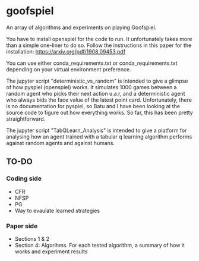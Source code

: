 # goofspiel
An array of algorithms and experiments on playing Goofspiel.

You have to install openspiel for the code to run. It unfortunately takes more than a simple one-liner to do so.
Follow the instructions in this paper for the installation: https://arxiv.org/pdf/1908.09453.pdf

You can use either conda_requirements.txt or conda_requirements.txt depending on your virtual environment preference.

The jupyter script "deterministic_vs_random" is intended to give a glimpse of how pyspiel (openspiel) works. It simulates 1000 games between a
random agent who picks their next action u.a.r, and a deterministic agent who always bids the face value of the latest
point card. Unfortunately, there is no documentation for pyspiel, so Batu and I have been looking at the source code to figure out how everything works. So far, this has been pretty straightforward.

The jupyter script "TabQLearn_Analysis" is intended to give a platform for analysing how an agent trained with a tabular q learning algorithm performs against random agents and against humans.

## TO-DO

### Coding side

* CFR
* NFSP
* PG
* Way to evaulate learned strategies

### Paper side

* Sections 1 & 2
* Section 4: Algorihms. For each tested algorithm, a summary of how it works and experiment results